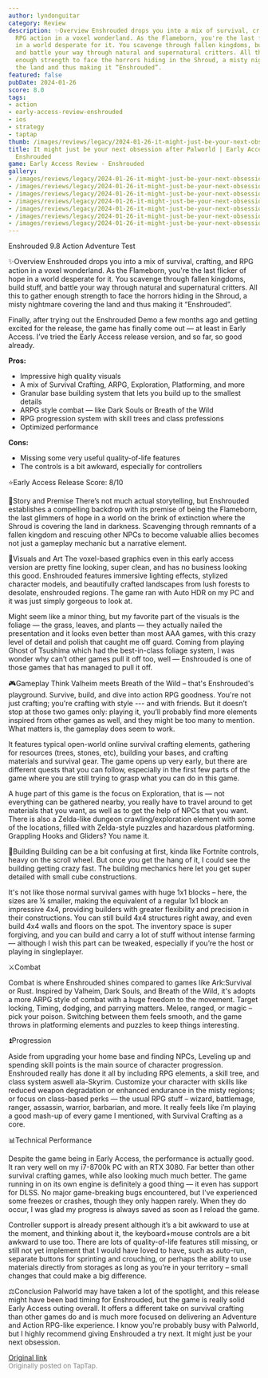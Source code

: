 ```yaml
---
author: lyndonguitar
category: Review
description: ✨Overview Enshrouded drops you into a mix of survival, crafting, and
  RPG action in a voxel wonderland. As the Flameborn, you're the last flicker of hope
  in a world desperate for it. You scavenge through fallen kingdoms, build stuff,
  and battle your way through natural and supernatural critters. All this to gather
  enough strength to face the horrors hiding in the Shroud, a misty nightmare covering
  the land and thus making it “Enshrouded”.
featured: false
pubDate: 2024-01-26
score: 8.0
tags:
- action
- early-access-review-enshrouded
- ios
- strategy
- taptap
thumb: /images/reviews/legacy/2024-01-26-it-might-just-be-your-next-obsession-after-palworld--early-access-review---enshrouded-0.avif
title: It might just be your next obsession after Palworld | Early Access Review -
  Enshrouded
game: Early Access Review - Enshrouded
gallery:
- /images/reviews/legacy/2024-01-26-it-might-just-be-your-next-obsession-after-palworld--early-access-review---enshrouded-0.avif
- /images/reviews/legacy/2024-01-26-it-might-just-be-your-next-obsession-after-palworld--early-access-review---enshrouded-1.avif
- /images/reviews/legacy/2024-01-26-it-might-just-be-your-next-obsession-after-palworld--early-access-review---enshrouded-2.avif
- /images/reviews/legacy/2024-01-26-it-might-just-be-your-next-obsession-after-palworld--early-access-review---enshrouded-3.avif
- /images/reviews/legacy/2024-01-26-it-might-just-be-your-next-obsession-after-palworld--early-access-review---enshrouded-4.avif
- /images/reviews/legacy/2024-01-26-it-might-just-be-your-next-obsession-after-palworld--early-access-review---enshrouded-5.avif
- /images/reviews/legacy/2024-01-26-it-might-just-be-your-next-obsession-after-palworld--early-access-review---enshrouded-6.avif
---
```

Enshrouded
9.8
Action
Adventure
Test

✨Overview
Enshrouded drops you into a mix of survival, crafting, and RPG action in a voxel wonderland. As the Flameborn, you're the last flicker of hope in a world desperate for it. You scavenge through fallen kingdoms, build stuff, and battle your way through natural and supernatural critters. All this to gather enough strength to face the horrors hiding in the Shroud, a misty nightmare covering the land and thus making it “Enshrouded”.

Finally, after trying out the Enshrouded Demo a few months ago and getting excited for the release, the game has finally come out — at least in Early Access. I’ve tried the Early Access release version, and so far, so good already.


**Pros:**
- Impressive high quality visuals
- A mix of Survival Crafting, ARPG, Exploration, Platforming, and more
- Granular base building system that lets you build up to the smallest details
- ARPG style combat — like Dark Souls or Breath of the Wild
- RPG progression system with skill trees and class professions
- Optimized performance



**Cons:**
- Missing some very useful quality-of-life features
- The controls is a bit awkward, especially for controllers


⭐️Early Access Release Score: 8/10

📖Story and Premise
There’s not much actual storytelling, but Enshrouded establishes a compelling backdrop with its premise of being the Flameborn, the last glimmers of hope in a world on the brink of extinction where the Shroud is covering the land in darkness. Scavenging through remnants of a fallen kingdom and rescuing other NPCs to become valuable allies becomes not just a gameplay mechanic but a narrative element.

🎨Visuals and Art
The voxel-based graphics even in this early access version are pretty fine looking, super clean, and has no business looking this good. Enshrouded features immersive lighting effects, stylized character models, and beautifully crafted landscapes from lush forests to desolate, enshrouded regions. The game ran with Auto HDR on my PC and it was just simply gorgeous to look at.

Might seem like a minor thing, but my favorite part of the visuals is the foliage — the grass, leaves, and plants — they actually nailed the presentation and it looks even better than most AAA games, with this crazy level of detail and polish that caught me off guard. Coming from playing Ghost of Tsushima which had the best-in-class foliage system, I was wonder why can’t other games pull it off too, well — Enshrouded is one of those games that has managed to pull it off.

🎮Gameplay
Think Valheim meets Breath of the Wild – that's Enshrouded's playground. Survive, build, and dive into action RPG goodness. You're not just crafting; you're crafting with style --- and with friends. But it doesn’t stop at those two games only: playing it, you’ll probably find more elements inspired from other games as well, and they might be too many to mention. What matters is, the gameplay does seem to work.

It features typical open-world online survival crafting elements, gathering for resources (trees, stones, etc), building your bases, and crafting materials and survival gear. The game opens up very early, but there are different quests that you can follow, especially in the first few parts of the game where you are still trying to grasp what you can do in this game.

A huge part of this game is the focus on Exploration, that is — not everything can be gathered nearby, you really have to travel around to get materials that you want, as well as to get the help of NPCs that you want. There is also a Zelda-like dungeon crawling/exploration element with some of the locations, filled with Zelda-style puzzles and hazardous platforming. Grappling Hooks and Gliders? You name it.

🔨Building
Building can be a bit confusing at first, kinda like Fortnite controls, heavy on the scroll wheel. But once you get the hang of it, I could see the building getting crazy fast.  The building mechanics here let you get super detailed with small cube constructions.

It's not like those normal survival games with huge 1x1 blocks – here, the sizes are ¼ smaller, making the equivalent of a regular 1x1 block an impressive 4x4, providing builders with greater flexibility and precision in their constructions. You can still build 4x4 structures right away, and even build 4x4 walls and floors on the spot. The inventory space is super forgiving, and you can build and carry a lot of stuff without intense farming — although I wish this part can be tweaked, especially if you’re the host or playing in singleplayer.

⚔️Combat

Combat is where Enshrouded shines compared to games like Ark:Survival or Rust. Inspired by Valheim, Dark Souls, and Breath of the Wild, it's adopts a more ARPG style of combat with a huge freedom to the movement. Target locking, Timing, dodging, and parrying matters. Melee, ranged, or magic – pick your poison. Switching between them feels smooth, and the game throws in platforming elements and puzzles to keep things interesting.

⏫Progression

Aside from upgrading your home base and finding NPCs, Leveling up and spending skill points is the main source of character progression. Enshrouded really has done it all by including RPG elements, a skill tree, and class system aswell ala-Skyrim. Customize your character with skills like reduced weapon degradation or enhanced endurance in the misty regions; or focus on class-based perks — the usual RPG stuff – wizard, battlemage, ranger, assassin, warrior, barbarian, and more. It really feels like i’m playing a good mash-up of every game I mentioned, with Survival Crafting as a core.

📊Technical Performance

Despite the game being in Early Access, the performance is actually good. It ran very well on my i7-8700k PC with an RTX 3080. Far better than other survival crafting games, while also looking much much better. The game running in on its own engine is definitely a good thing — it even has support for DLSS. No major game-breaking bugs encountered, but I've experienced some freezes or crashes, though they only happen rarely. When they do occur, I was glad my progress is always saved as soon as I reload the game.

Controller support is already present although it’s a bit awkward to use at the moment, and thinking about it, the keyboard+mouse controls are a bit awkward to use too. There are lots of quality-of-life features still missing, or still not yet implement that I would have loved to have, such as auto-run, separate buttons for sprinting and crouching, or perhaps the ability to use materials directly from storages as long as you’re in your territory – small changes that could make a big difference.

⚖️Conclusion
Palworld may have taken a lot of the spotlight, and this release might have been bad timing for Enshrouded, but the game is really solid Early Access outing overall. It offers a different take on survival crafting than other games do and is much more focused on delivering an Adventure and Action RPG-like experience. I know you're probably busy with Palworld, but I highly recommend giving Enshrouded a try next. It might just be your next obsession.

[Original link](https://www.taptap.io/post/6869691)<br><span style="font-size: 0.95em; color: #888;">Originally posted on TapTap.</span>
